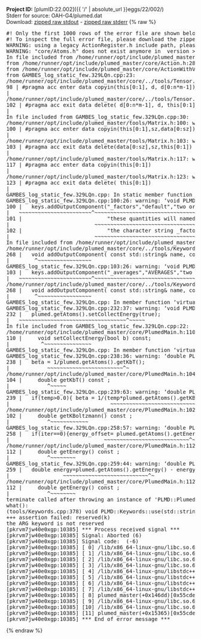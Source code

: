 **Project ID:** [plumID:22.002]({{ '/' | absolute_url }}eggs/22/002/)  
Stderr for source:  OAH-G4/plumed.dat   
Download: [zipped raw stdout](plumed.dat.plumed_master.stdout.txt.zip) - [zipped raw stderr](plumed.dat.plumed_master.stderr.txt.zip) 
{% raw %}
<pre>
#! Only the first 1000 rows of the error file are shown below
#! To inspect the full error file, please download the zipped raw stderr file above
WARNING: using a legacy ActionRegister.h include path, please use <<#include "core/ActionRegister.h">>
WARNING: "core/Atoms.h" does not exist anymore in  version >=2.10, you should change your code.
In file included from /home/runner/opt/include/plumed_master/core/../tools/Tools.h:27,
from /home/runner/opt/include/plumed_master/core/Action.h:28,
from /home/runner/opt/include/plumed_master/core/ActionWithValue.h:25,
from GAMBES_log_static_few.329LQn.cpp:23:
/home/runner/opt/include/plumed_master/core/../tools/Tensor.h:98: warning: ignoring ‘#pragma acc enter’ [-Wunknown-pragmas]
98 | #pragma acc enter data copyin(this[0:1], d, d[0:n*m-1])
|
/home/runner/opt/include/plumed_master/core/../tools/Tensor.h:102: warning: ignoring ‘#pragma acc exit’ [-Wunknown-pragmas]
102 | #pragma acc exit data delete( d[0:n*m-1], d, this[0:1])
|
In file included from GAMBES_log_static_few.329LQn.cpp:30:
/home/runner/opt/include/plumed_master/tools/Matrix.h:100: warning: ignoring ‘#pragma acc enter’ [-Wunknown-pragmas]
100 | #pragma acc enter data copyin(this[0:1],sz,data[0:sz])
|
/home/runner/opt/include/plumed_master/tools/Matrix.h:103: warning: ignoring ‘#pragma acc exit’ [-Wunknown-pragmas]
103 | #pragma acc exit data delete(data[0:sz],sz,this[0:1])
|
/home/runner/opt/include/plumed_master/tools/Matrix.h:117: warning: ignoring ‘#pragma acc enter’ [-Wunknown-pragmas]
117 | #pragma acc enter data copyin(this[0:1])
|
/home/runner/opt/include/plumed_master/tools/Matrix.h:123: warning: ignoring ‘#pragma acc exit’ [-Wunknown-pragmas]
123 | #pragma acc exit data delete( this[0:1])
|
GAMBES_log_static_few.329LQn.cpp: In static member function ‘static void PLMD::bias::GAMBESL::registerKeywords(PLMD::Keywords&)’:
GAMBES_log_static_few.329LQn.cpp:100:26: warning: ‘void PLMD::Keywords::addOutputComponent(const std::string&, const std::string&, const std::string&)’ is deprecated: Use addOutputComponent with four argument and specify valid types for value from scalar/vector/matrix/grid [-Wdeprecated-declarations]
100 |   keys.addOutputComponent("_factors","default","two or more weighing factors for bias"
|   ~~~~~~~~~~~~~~~~~~~~~~~^~~~~~~~~~~~~~~~~~~~~~~~~~~~~~~~~~~~~~~~~~~~~~~~~~~~~~~~~~~~~
101 |                           "these quantities will named with  the gaussian number followed by "
|                           ~~~~~~~~~~~~~~~~~~~~~~~~~~~~~~~~~~~~~~~~~~~~~~~~~~~~~~~~~~~~~~~~~~~~
102 |                           "the character string _factors. These quantities tell the user the value of the factor ");
|                           ~~~~~~~~~~~~~~~~~~~~~~~~~~~~~~~~~~~~~~~~~~~~~~~~~~~~~~~~~~~~~~~~~~~~~~~~~~~~~~~~~~~~~~~~~
In file included from /home/runner/opt/include/plumed_master/core/Action.h:27:
/home/runner/opt/include/plumed_master/core/../tools/Keywords.h:268:8: note: declared here
268 |   void addOutputComponent( const std::string& name, const std::string& key, const std::string& descr );
|        ^~~~~~~~~~~~~~~~~~
GAMBES_log_static_few.329LQn.cpp:103:26: warning: ‘void PLMD::Keywords::addOutputComponent(const std::string&, const std::string&, const std::string&)’ is deprecated: Use addOutputComponent with four argument and specify valid types for value from scalar/vector/matrix/grid [-Wdeprecated-declarations]
103 |   keys.addOutputComponent("_averages","AVERAGES","two or more the averages");
|   ~~~~~~~~~~~~~~~~~~~~~~~^~~~~~~~~~~~~~~~~~~~~~~~~~~~~~~~~~~~~~~~~~~~~~~~~~~
/home/runner/opt/include/plumed_master/core/../tools/Keywords.h:268:8: note: declared here
268 |   void addOutputComponent( const std::string& name, const std::string& key, const std::string& descr );
|        ^~~~~~~~~~~~~~~~~~
GAMBES_log_static_few.329LQn.cpp: In member function ‘virtual void PLMD::bias::GAMBESL::prepare()’:
GAMBES_log_static_few.329LQn.cpp:232:37: warning: ‘void PLMD::PlumedMain::DeprecatedAtoms::setCollectEnergy(bool) const’ is deprecated [-Wdeprecated-declarations]
232 |   plumed.getAtoms().setCollectEnergy(true);
|   ~~~~~~~~~~~~~~~~~~~~~~~~~~~~~~~~~~^~~~~~
In file included from GAMBES_log_static_few.329LQn.cpp:22:
/home/runner/opt/include/plumed_master/core/PlumedMain.h:110:10: note: declared here
110 |     void setCollectEnergy(bool b) const;
|          ^~~~~~~~~~~~~~~~
GAMBES_log_static_few.329LQn.cpp: In member function ‘virtual void PLMD::bias::GAMBESL::calculate()’:
GAMBES_log_static_few.329LQn.cpp:238:36: warning: ‘double PLMD::PlumedMain::DeprecatedAtoms::getKbT() const’ is deprecated: Use Action::getkBT() N.B. this function also reads the TEMP keyword from the input for you. [-Wdeprecated-declarations]
238 |   beta = 1/plumed.getAtoms().getKbT();
|            ~~~~~~~~~~~~~~~~~~~~~~~~^~
/home/runner/opt/include/plumed_master/core/PlumedMain.h:104:12: note: declared here
104 |     double getKbT() const ;
|            ^~~~~~
GAMBES_log_static_few.329LQn.cpp:239:63: warning: ‘double PLMD::PlumedMain::DeprecatedAtoms::getKBoltzmann() const’ is deprecated: Use Action::getKBoltzmann(). [-Wdeprecated-declarations]
239 |   if(temp>0.0){ beta = 1/(temp*plumed.getAtoms().getKBoltzmann()) ; }
|                                ~~~~~~~~~~~~~~~~~~~~~~~~~~~~~~~^~
/home/runner/opt/include/plumed_master/core/PlumedMain.h:102:12: note: declared here
102 |     double getKBoltzmann() const ;
|            ^~~~~~~~~~~~~
GAMBES_log_static_few.329LQn.cpp:258:57: warning: ‘double PLMD::PlumedMain::DeprecatedAtoms::getEnergy() const’ is deprecated [-Wdeprecated-declarations]
258 |   if(iter==0){energy_offset= plumed.getAtoms().getEnergy();}
|                              ~~~~~~~~~~~~~~~~~~~~~~~~~~~^~
/home/runner/opt/include/plumed_master/core/PlumedMain.h:112:12: note: declared here
112 |     double getEnergy() const ;
|            ^~~~~~~~~
GAMBES_log_static_few.329LQn.cpp:259:44: warning: ‘double PLMD::PlumedMain::DeprecatedAtoms::getEnergy() const’ is deprecated [-Wdeprecated-declarations]
259 |   double energy=plumed.getAtoms().getEnergy() - energy_offset;
|                 ~~~~~~~~~~~~~~~~~~~~~~~~~~~^~
/home/runner/opt/include/plumed_master/core/PlumedMain.h:112:12: note: declared here
112 |     double getEnergy() const ;
|            ^~~~~~~~~
terminate called after throwing an instance of 'PLMD::Plumed::ExceptionError'
what():
(tools/Keywords.cpp:378) void PLMD::Keywords::use(std::string_view)
+++ assertion failed: reserved(k)
the ARG keyword is not reserved
[pkrvm7jw40e0xgp:10385] *** Process received signal ***
[pkrvm7jw40e0xgp:10385] Signal: Aborted (6)
[pkrvm7jw40e0xgp:10385] Signal code:  (-6)
[pkrvm7jw40e0xgp:10385] [ 0] /lib/x86_64-linux-gnu/libc.so.6(+0x45330)[0x7fcef3845330]
[pkrvm7jw40e0xgp:10385] [ 1] /lib/x86_64-linux-gnu/libc.so.6(pthread_kill+0x11c)[0x7fcef389eb2c]
[pkrvm7jw40e0xgp:10385] [ 2] /lib/x86_64-linux-gnu/libc.so.6(gsignal+0x1e)[0x7fcef384527e]
[pkrvm7jw40e0xgp:10385] [ 3] /lib/x86_64-linux-gnu/libc.so.6(abort+0xdf)[0x7fcef38288ff]
[pkrvm7jw40e0xgp:10385] [ 4] /lib/x86_64-linux-gnu/libstdc++.so.6(+0xa5ff5)[0x7fcef3ca5ff5]
[pkrvm7jw40e0xgp:10385] [ 5] /lib/x86_64-linux-gnu/libstdc++.so.6(+0xbb0da)[0x7fcef3cbb0da]
[pkrvm7jw40e0xgp:10385] [ 6] /lib/x86_64-linux-gnu/libstdc++.so.6(_ZSt10unexpectedv+0x0)[0x7fcef3ca5a55]
[pkrvm7jw40e0xgp:10385] [ 7] /lib/x86_64-linux-gnu/libstdc++.so.6(+0xa5a6f)[0x7fcef3ca5a6f]
[pkrvm7jw40e0xgp:10385] [ 8] plumed_master(+0x146dd)[0x55cde8d396dd]
[pkrvm7jw40e0xgp:10385] [ 9] /lib/x86_64-linux-gnu/libc.so.6(+0x2a1ca)[0x7fcef382a1ca]
[pkrvm7jw40e0xgp:10385] [10] /lib/x86_64-linux-gnu/libc.so.6(__libc_start_main+0x8b)[0x7fcef382a28b]
[pkrvm7jw40e0xgp:10385] [11] plumed_master(+0x15365)[0x55cde8d3a365]
[pkrvm7jw40e0xgp:10385] *** End of error message ***
</pre>
{% endraw %}
